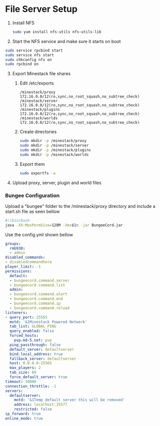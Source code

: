 File Server Setup
=================

1. Install NFS
    
    ```sh
    sudo yum install nfs-utils nfs-utils-lib
    ```
    
2. Start the NFS service and make sure it starts on boot

```sh
sudo service rpcbind start
sudo service nfs start
sudo chkconfig nfs on
sudo rpcbind on
```

3. Export Minestack file shares 

    1. Edit /etc/exports
    
        ```
        /minestack/proxy           172.16.0.0/12(ro,sync,no_root_squash,no_subtree_check)
        /minestack/server           172.16.0.0/12(ro,sync,no_root_squash,no_subtree_check)
        /minestack/plugins           172.16.0.0/12(ro,sync,no_root_squash,no_subtree_check)
        /minestack/worlds           172.16.0.0/12(ro,sync,no_root_squash,no_subtree_check)
        ```
    
    2. Create directories
    
        ```sh
        sudo mkdir -p /minestack/proxy
        sudo mkdir -p /minestack/server
        sudo mkdir -p /minestack/plugins
        sudo mkdir -p /minestack/worlds
        ```
    
    3. Export them
    
        ```sh
        sudo exportfs -a
        ```
    
4. Upload proxy, server, plugin and world files

### Bungee Configuration

Upload a "bungee" folder to the /minestack/proxy directory and include a start.sh file as seen bellow

```sh
#!/bin/bash
java -XX:MaxPermSize=128M -Xmx$1m -jar BungeeCord.jar
```

Use the config.yml shown bellow

```yaml
groups:
  rmb938:
  - admin
disabled_commands:
- disabledcommandhere
player_limit: -1
permissions:
  default:
  - bungeecord.command.server
  - bungeecord.command.list
  admin:
  - bungeecord.command.alert
  - bungeecord.command.end
  - bungeecord.command.ip
  - bungeecord.command.reload
listeners:
- query_port: 25565
  motd: '&1Minestack Powered Network'
  tab_list: GLOBAL_PING
  query_enabled: false
  forced_hosts:
    pvp.md-5.net: pvp
  ping_passthrough: false
  default_server: defaultserver
  bind_local_address: true
  fallback_server: defaultserver
  host: 0.0.0.0:25565
  max_players: 2
  tab_size: 60
  force_default_server: true
timeout: 30000
connection_throttle: -1
servers:
  defaultserver:
    motd: '&1Temp default server this will be removed'
    address: localhost:25577
    restricted: false
ip_forward: true
online_mode: true
```
